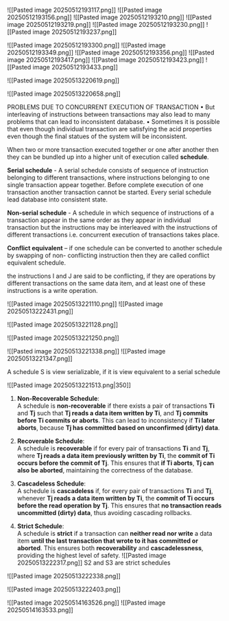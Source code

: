 ![[Pasted image 20250512193117.png]]
![[Pasted image 20250512193156.png]]
![[Pasted image 20250512193210.png]]
![[Pasted image 20250512193219.png]]
![[Pasted image 20250512193230.png]]
![[Pasted image 20250512193237.png]]

![[Pasted image 20250512193300.png]]
![[Pasted image 20250512193349.png]]
![[Pasted image 20250512193356.png]]
![[Pasted image 20250512193417.png]]
![[Pasted image 20250512193423.png]]
![[Pasted image 20250512193433.png]]

![[Pasted image 20250513220619.png]]

![[Pasted image 20250513220658.png]]

PROBLEMS DUE TO CONCURRENT EXECUTION OF TRANSACTION 
• But interleaving of instructions between transactions may also lead to many problems that can lead to inconsistent database. 
• Sometimes it is possible that even though individual transaction are satisfying the acid properties even though the final statues of the system will be inconsistent.

When two or more transaction executed together or one after another then they can be bundled up into a higher unit of execution called **schedule**.

**Serial schedule** - A serial schedule consists of sequence of instruction belonging to different transactions, where instructions belonging to one single transaction appear together. Before complete execution of one transaction another transaction cannot be started. Every serial schedule lead database into consistent state.

**Non-serial schedule** - A schedule in which sequence of instructions of a transaction appear in the same order as they appear in individual transaction but the instructions may be interleaved with the instructions of different transactions i.e. concurrent execution of transactions takes place.

**Conflict equivalent** – if one schedule can be converted to another schedule by swapping of non- conflicting instruction then they are called conflict equivalent schedule.

the instructions I and J are said to be conflicting, if they are operations by different transactions on the same data item, and at least one of these instructions is a write operation.

![[Pasted image 20250513221110.png]]
![[Pasted image 20250513222431.png]]

![[Pasted image 20250513221128.png]]

![[Pasted image 20250513221250.png]]

![[Pasted image 20250513221338.png]]
![[Pasted image 20250513221347.png]]

A schedule S is view serializable, if it is view equivalent to a serial schedule

![[Pasted image 20250513221513.png|350]]

1. **Non-Recoverable Schedule**:  
    A schedule is **non-recoverable** if there exists a pair of transactions **Ti** and **Tj** such that **Tj reads a data item written by Ti**, and **Tj commits before Ti commits or aborts**. This can lead to inconsistency if **Ti later aborts**, because **Tj has committed based on unconfirmed (dirty) data**.
    
2. **Recoverable Schedule**:  
    A schedule is **recoverable** if for every pair of transactions **Ti** and **Tj**, where **Tj reads a data item previously written by Ti**, the **commit of Ti occurs before the commit of Tj**. This ensures that **if Ti aborts**, **Tj can also be aborted**, maintaining the correctness of the database.
    
3. **Cascadeless Schedule**:  
    A schedule is **cascadeless** if, for every pair of transactions **Ti** and **Tj**, whenever **Tj reads a data item written by Ti**, the **commit of Ti occurs before the read operation by Tj**. This ensures that **no transaction reads uncommitted (dirty) data**, thus avoiding cascading rollbacks.
    
4. **Strict Schedule**:  
    A schedule is **strict** if a transaction can **neither read nor write** a data item **until the last transaction that wrote to it has committed or aborted**. This ensures both **recoverability** and **cascadelessness**, providing the highest level of safety.
![[Pasted image 20250513222317.png]]
S2 and S3 are strict schedules

![[Pasted image 20250513222338.png]]

![[Pasted image 20250513222403.png]]

![[Pasted image 20250514163526.png]]
![[Pasted image 20250514163533.png]]
